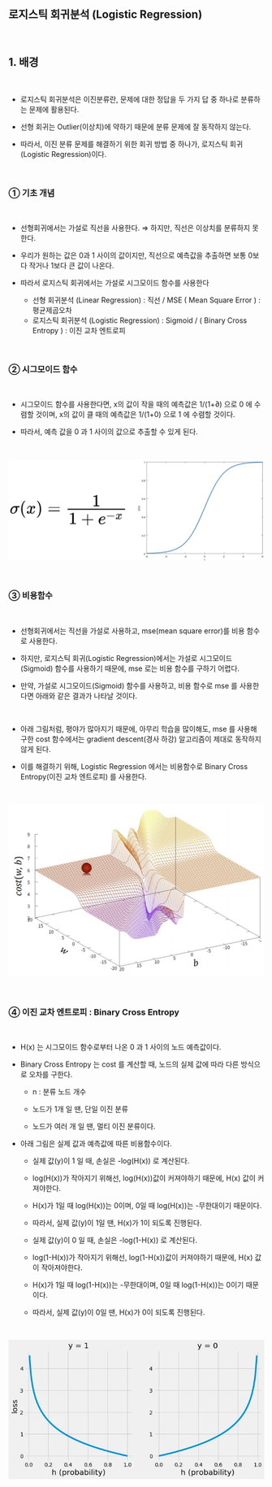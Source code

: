 ## 로지스틱 회귀분석 (Logistic Regression)

<br/>

## 1. 배경 

<br/>

- 로지스틱 회귀분석은 이진분류란, 문제에 대한 정답을 두 가지 답 중 하나로 분류하는 문제에 활용된다.

- 선형 회귀는 Outlier(이상치)에 약하기 때문에 분류 문제에 잘 동작하지 않는다.

- 따라서, 이진 분류 문제를 해결하기 위한 회귀 방법 중 하나가, 로지스틱 회귀(Logistic Regression)이다.

<br/>

### ① 기초 개념

<br/>

- 선형회귀에서는 가설로 직선을 사용한다. ⇒ 하지만, 직선은 이상치를 분류하지 못한다.

- 우리가 원하는 값은 0과 1 사이의 값이지만, 직선으로 예측값을 추출하면 보통 0보다 작거나 1보다 큰 값이 나온다.

- 따라서 로지스틱 회귀에서는 가설로 시그모이드 함수를 사용한다
  - 선형 회귀분석 (Linear Regression) : 직선 / MSE ( Mean Square Error ) : 평균제곱오차
  - 로지스틱 회귀분석 (Logistic Regression) : Sigmoid / ( Binary Cross Entropy ) : 이진 교차 엔트로피

<br/>

### ② 시그모이드 함수

<br/>

- 시그모이드 함수를 사용한다면, x의 값이 작을 때의 예측값은 1/(1+∂) 으로 0 에 수렴할 것이며, x의 값이 클 때의 예측값은 1/(1+0) 으로 1 에 수렴할 것이다.
    
- 따라서, 예측 값을 0 과 1 사이의 값으로 추출할 수 있게 된다.

<br/>

![Logistic Regression](image/Logistic%20Regression_0.png)

<br/>

### ③ 비용함수

<br/>

- 선형회귀에서는 직선을 가설로 사용하고, mse(mean square error)를 비용 함수로 사용한다.

- 하지만, 로지스틱 회귀(Logistic Regression)에서는 가설로 시그모이드(Sigmoid) 함수를 사용하기 때문에, mse 로는 비용 함수를 구하기 어렵다.

- 만약, 가설로 시그모이드(Sigmoid) 함수를 사용하고, 비용 함수로 mse 를 사용한다면 아래와 같은 결과가 나타날 것이다.

<br/>

- 아래 그림처럼, 평야가 많아지기 때문에, 아무리 학습을 많이해도,
  mse 를 사용해 구한 cost 함수에서는 gradient descent(경사 하강) 알고리즘이 제대로 동작하지 않게 된다.
    
- 이를 해결하기 위해, Logistic Regression 에서는 비용함수로 Binary Cross Entropy(이진 교차 엔트로피) 를 사용한다.

<br/>

![Logistic Regression](image/Logistic%20Regression_1.png)

<br/>

### ④ 이진 교차 엔트로피 : Binary Cross Entropy

<br/>

- H(x) 는 시그모이드 함수로부터 나온 0 과 1 사이의 노드 예측값이다.

- Binary Cross Entropy 는 cost 를 계산할 때, 노드의 실제 값에 따라 다른 방식으로 오차를 구한다.

  - n : 분류 노드 개수
    
  - 노드가 1개 일 땐, 단일 이진 분류
    
  - 노드가 여러 개 일 땐, 멀티 이진 분류이다.

- 아래 그림은 실제 값과 예측값에 따른 비용함수이다.

  - 실제 값(y)이 1 일 때, 손실은 -log(H(x)) 로 계산된다.
    
  - log(H(x))가 작아지기 위해선, log(H(x))값이 커져야하기 때문에, H(x) 값이 커져야한다.

  - H(x)가 1일 때 log(H(x))는 0이며, 0일 때 log(H(x))는 -무한대이기 때문이다.

  - 따라서, 실제 값(y)이 1일 땐, H(x)가 1이 되도록 진행된다.

  - 실제 값(y)이 0 일 때, 손실은 -log(1-H(x)) 로 계산된다.

  - log(1-H(x))가 작아지기 위해선, log(1-H(x))값이 커져야하기 때문에, H(x) 값이 작아져야한다.

  - H(x)가 1일 때 log(1-H(x))는 -무한대이며, 0일 때 log(1-H(x))는 0이기 때문이다.

  - 따라서, 실제 값(y)이 0일 땐, H(x)가 0이 되도록 진행된다.

<br/>

![Logistic Regression](image/Logistic%20Regression_2.png)
